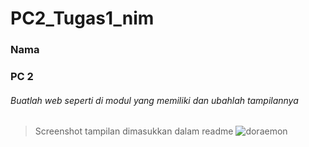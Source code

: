 # PC2_Tugas1_nim
### Nama
### PC 2


###### Buatlah web seperti di modul yang memiliki dan ubahlah tampilannya 
> Screenshot tampilan dimasukkan dalam readme
![doraemon](https://user-images.githubusercontent.com/74670022/193506685-09a64ec2-7b7e-40c0-80d7-90a00f54dfac.jpg)

